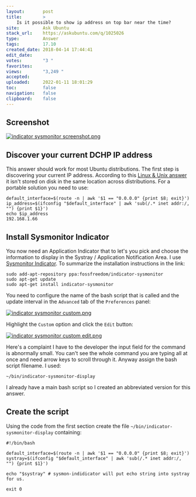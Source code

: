 ```yaml
---
layout:       post
title:        >
    Is it possible to show ip address on top bar near the time?
site:         Ask Ubuntu
stack_url:    https://askubuntu.com/q/1025026
type:         Answer
tags:         17.10
created_date: 2018-04-14 17:44:41
edit_date:    
votes:        "3 "
favorites:    
views:        "3,249 "
accepted:     
uploaded:     2022-01-11 18:01:29
toc:          false
navigation:   false
clipboard:    false
---
```


## Screenshot

[![indicator sysmonitor screenshot.png][1]][1]

## Discover your current DCHP IP address

This answer should work for most Ubuntu distributions. The first step is discovering your current IP address. According to this [Linux & Unix answer][2] it isn't stored on disk in the same location across distributions. For a portable solution you need to use:

``` 
default_interface=$(route -n | awk '$1 == "0.0.0.0" {print $8; exit}')
ip_address=$(ifconfig "$default_interface" | awk 'sub(/.* inet addr:/, "") {print $1}')
echo $ip_address
192.168.1.66

```

## Install Sysmonitor Indicator

You now need an Application Indicator that to let's you pick and choose the information to display in the Systray / Application Notification Area. I use [Sysmonitor Indicator][3]. To summarize the installation instructions in the link:

``` 
sudo add-apt-repository ppa:fossfreedom/indicator-sysmonitor
sudo apt-get update
sudo apt-get install indicator-sysmonitor

```

You need to configure the name of the bash script that is called and the update interval in the `Advanced` tab of the `Preferences` panel:

[![indicator sysmonitor custom.png][4]][4]

Highlight the `Custom` option and click the `Edit` button:

[![indicator sysmonitor custom edit.png][5]][5]

Here's a complaint I have to the developer the input field for the command is abnormally small. You can't see the whole command you are typing all at once and need arrow keys to scroll through it. Anyway assign the bash script filename. I used:

``` 
~/bin/indicator-sysmonitor-display

```

I already have a main bash script so I created an abbreviated version for this answer.

## Create the script

Using the code from the first section create the file `~/bin/indicator-sysmonitor-display` containing:

``` 
#!/bin/bash

default_interface=$(route -n | awk '$1 == "0.0.0.0" {print $8; exit}')
systray=$(ifconfig "$default_interface" | awk 'sub(/.* inet addr:/, "") {print $1}')

echo "$systray" # sysmon-indidicator will put echo string into systray for us.

exit 0

```


  [1]: https://i.stack.imgur.com/vjFpA.png
  [2]: https://unix.stackexchange.com/a/178256/200094
  [3]: http://www.webupd8.org/2014/05/ubuntu-appindicator-that-displays-bash.html
  [4]: https://i.stack.imgur.com/fKUaB.png
  [5]: https://i.stack.imgur.com/h22bZ.png
